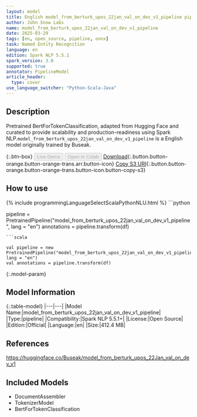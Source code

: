 ```yaml
---
layout: model
title: English model_from_berturk_upos_22jan_val_on_dev_v1_pipeline pipeline BertForTokenClassification from Buseak
author: John Snow Labs
name: model_from_berturk_upos_22jan_val_on_dev_v1_pipeline
date: 2025-03-29
tags: [en, open_source, pipeline, onnx]
task: Named Entity Recognition
language: en
edition: Spark NLP 5.5.1
spark_version: 3.0
supported: true
annotator: PipelineModel
article_header:
  type: cover
use_language_switcher: "Python-Scala-Java"
---
```


## Description

Pretrained BertForTokenClassification, adapted from Hugging Face and curated to provide scalability and production-readiness using Spark NLP.`model_from_berturk_upos_22jan_val_on_dev_v1_pipeline` is a English model originally trained by Buseak.

{:.btn-box}
<button class="button button-orange" disabled>Live Demo</button>
<button class="button button-orange" disabled>Open in Colab</button>
[Download](https://s3.amazonaws.com/auxdata.johnsnowlabs.com/public/models/model_from_berturk_upos_22jan_val_on_dev_v1_pipeline_en_5.5.1_3.0_1743219295157.zip){:.button.button-orange.button-orange-trans.arr.button-icon}
[Copy S3 URI](s3://auxdata.johnsnowlabs.com/public/models/model_from_berturk_upos_22jan_val_on_dev_v1_pipeline_en_5.5.1_3.0_1743219295157.zip){:.button.button-orange.button-orange-trans.button-icon.button-copy-s3}

## How to use



<div class="tabs-box" markdown="1">
{% include programmingLanguageSelectScalaPythonNLU.html %}
```python

pipeline = PretrainedPipeline("model_from_berturk_upos_22jan_val_on_dev_v1_pipeline", lang = "en")
annotations =  pipeline.transform(df)   

```
```scala

val pipeline = new PretrainedPipeline("model_from_berturk_upos_22jan_val_on_dev_v1_pipeline", lang = "en")
val annotations = pipeline.transform(df)

```
</div>

{:.model-param}
## Model Information

{:.table-model}
|---|---|
|Model Name:|model_from_berturk_upos_22jan_val_on_dev_v1_pipeline|
|Type:|pipeline|
|Compatibility:|Spark NLP 5.5.1+|
|License:|Open Source|
|Edition:|Official|
|Language:|en|
|Size:|412.4 MB|

## References

https://huggingface.co/Buseak/model_from_berturk_upos_22Jan_val_on_dev_v1

## Included Models

- DocumentAssembler
- TokenizerModel
- BertForTokenClassification